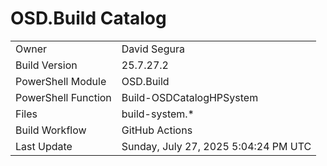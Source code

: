 ﻿# OSD.Build Catalog

| | |
|-|-|
| Owner | David Segura |
| Build Version | 25.7.27.2 |
| PowerShell Module | OSD.Build |
| PowerShell Function | Build-OSDCatalogHPSystem |
| Files | build-system.* |
| Build Workflow | GitHub Actions |
| Last Update | Sunday, July 27, 2025 5:04:24 PM UTC |
